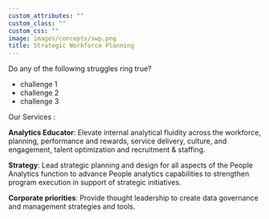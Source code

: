 ```yaml
---
custom_attributes: ""
custom_class: ""
custom_css: ""
image: images/concepts/swp.png
title: Strategic Workforce Planning
---
```


Do any of the following struggles ring true?

- challenge 1
- challenge 2
- challenge 3


Our Services : 

**Analytics Educator**: Elevate internal analytical fluidity across the workforce, planning, performance and rewards, service delivery, culture, and engagement, talent optimization and recruitment & staffing.


**Strategy**: Lead strategic planning and design for all aspects of the People Analytics function to advance People analytics capabilities to strengthen program execution in support of strategic initiatives.

**Corporate priorities**: Provide thought leadership to create data governance and management strategies and tools.









